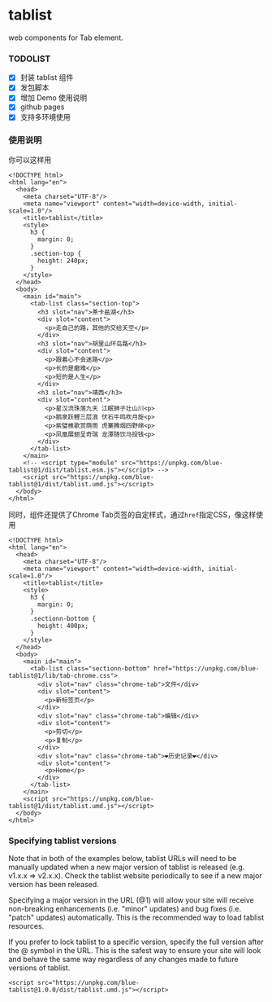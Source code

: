 # tablist
web components for Tab element.

### TODOLIST
- [x] 封装 tablist 组件
- [x] 发包脚本
- [x] 增加 Demo 使用说明
- [x] github pages
- [x] 支持多环境使用

### 使用说明

你可以这样用
```
<!DOCTYPE html>
<html lang="en">
  <head>
    <meta charset="UTF-8"/>
    <meta name="viewport" content="width=device-width, initial-scale=1.0"/>
    <title>tablist</title>
    <style>
      h3 {
        margin: 0;
      }
      .section-top {
        height: 240px;
      }
    </style>
  </head>
  <body>
    <main id="main">
      <tab-list class="section-top">
        <h3 slot="nav">茶卡盐湖</h3>
        <div slot="content">
          <p>走自己的路，其他的交给天空</p>
        </div>
        <h3 slot="nav">胡里山环岛路</h3>
        <div slot="content">
          <p>跟着心不会迷路</p>
          <p>长的是磨难</p>
          <p>短的是人生</p>
        </div>
        <h3 slot="nav">靖西</h3>
        <div slot="content">
          <p>星汉流珠落九天 江眠狮子壮山川<p>
          <p>鹅泉跃鲤三层浪 伏石牛鸣吹月旋<p>
          <p>紫璧樵歌赏荫雨 虎寨腾烟四野绵<p>
          <p>凤凰展翅呈奇瑞 龙潭随饮马投钱<p>
        </div>
      </tab-list>
    </main>
    <!-- <script type="module" src="https://unpkg.com/blue-tablist@1/dist/tablist.esm.js"></script> -->
    <script src="https://unpkg.com/blue-tablist@1/dist/tablist.umd.js"></script>
  </body>
</html>
```

同时，组件还提供了Chrome Tab页签的自定样式，通过`href`指定CSS，像这样使用
```
<!DOCTYPE html>
<html lang="en">
  <head>
    <meta charset="UTF-8"/>
    <meta name="viewport" content="width=device-width, initial-scale=1.0"/>
    <title>tablist</title>
    <style>
      h3 {
        margin: 0;
      }
      .sectionn-bottom {
        height: 400px;
      }
    </style>
  </head>
  <body>
    <main id="main">
      <tab-list class="sectionn-bottom" href="https://unpkg.com/blue-tablist@1/lib/tab-chrome.css"> 
        <div slot="nav" class="chrome-tab">文件</div>
        <div slot="content">
          <p>新标签页</p>
        </div>
        <div slot="nav" class="chrome-tab">编辑</div>
        <div slot="content">
          <p>剪切</p>
          <p>复制</p>
        </div>
        <div slot="nav" class="chrome-tab">❤历史记录❤</div>
        <div slot="content">
          <p>Home</p>
        </div>
      </tab-list>
    </main>
    <script src="https://unpkg.com/blue-tablist@1/dist/tablist.umd.js"></script>
  </body>
</html>
```

### Specifying tablist versions
Note that in both of the examples below, tablist URLs will need to be manually updated when a new major version of tablist is released (e.g. v1.x.x => v2.x.x). Check the tablist website periodically to see if a new major version has been released.

Specifying a major version in the URL (@1) will allow your site will receive non-breaking enhancements (i.e. "minor" updates) and bug fixes (i.e. "patch" updates) automatically. This is the recommended way to load tablist resources.

If you prefer to lock tablist to a specific version, specify the full version after the @ symbol in the URL. This is the safest way to ensure your site will look and behave the same way regardless of any changes made to future versions of tablist.

```
<script src="https://unpkg.com/blue-tablist@1.0.0/dist/tablist.umd.js"></script>
```